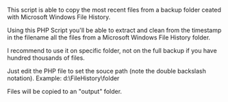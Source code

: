 This script is able to copy the most recent files from a backup folder ceated with Microsoft Windows File History.

Using this PHP Script you'll be able to extract and clean from the timestamp in the filename all the files from a Microsoft Windows File History folder.

I recommend to use it on specific folder, not on the full backup if you have hundred thousands of files.

Just edit the PHP file to set the souce path (note the double backslash notation).
Example: d:\\FileHistory\\folder

Files will be copied to an "output" folder.

